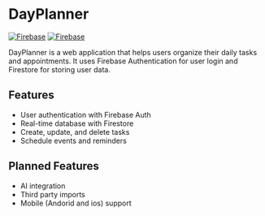 # DayPlanner

[![Firebase](https://img.shields.io/badge/Firebase-Auth-success)](https://firebase.google.com/)
[![Firebase](https://img.shields.io/badge/Firebase-Firestore-success)](https://firebase.google.com/)

DayPlanner is a web application that helps users organize their daily tasks and appointments. It uses Firebase Authentication for user login and Firestore for storing user data.

## Features

- User authentication with Firebase Auth
- Real-time database with Firestore
- Create, update, and delete tasks
- Schedule events and reminders

## Planned Features
- AI integration
- Third party imports
- Mobile (Andorid and ios) support
